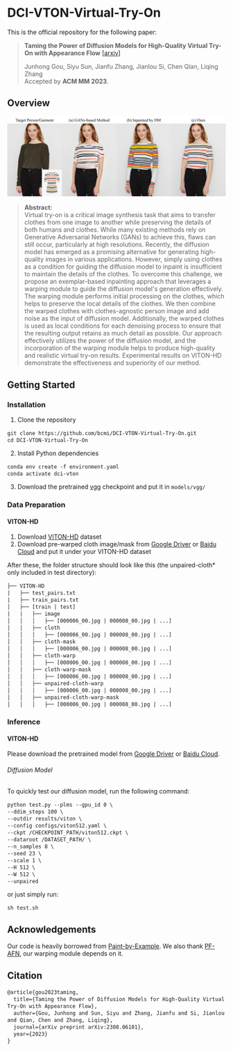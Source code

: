 # DCI-VTON-Virtual-Try-On
This is the official repository for the following paper:
> **Taming the Power of Diffusion Models for High-Quality Virtual Try-On with Appearance Flow** [[arxiv]](https://arxiv.org/pdf/2308.06101.pdf)
>
> Junhong Gou, Siyu Sun, Jianfu Zhang, Jianlou Si, Chen Qian, Liqing Zhang  
> Accepted by **ACM MM 2023**.
## Overview
![](assets/teaser.jpg)
> **Abstract:**  
> Virtual try-on is a critical image synthesis task that aims to transfer clothes from one image to another while preserving the details of both humans and clothes.
> While many existing methods rely on Generative Adversarial Networks (GANs) to achieve this, flaws can still occur, particularly at high resolutions.
> Recently, the diffusion model has emerged as a promising alternative for generating high-quality images in various applications.
> However, simply using clothes as a condition for guiding the diffusion model to inpaint is insufficient to maintain the details of the clothes.
To overcome this challenge, we propose an exemplar-based inpainting approach that leverages a warping module to guide the diffusion model's generation effectively.
> The warping module performs initial processing on the clothes, which helps to preserve the local details of the clothes.
> We then combine the warped clothes with clothes-agnostic person image and add noise as the input of diffusion model.
> Additionally, the warped clothes is used as local conditions for each denoising process to ensure that the resulting output retains as much detail as possible.
> Our approach effectively utilizes the power of the diffusion model, and the incorporation of the warping module helps to produce high-quality and realistic virtual try-on results.
> Experimental results on VITON-HD demonstrate the effectiveness and superiority of our method.
## Getting Started
### Installation
1. Clone the repository
```shell
git clone https://github.com/bcmi/DCI-VTON-Virtual-Try-On.git
cd DCI-VTON-Virtual-Try-On
```
2. Install Python dependencies
```shell
conda env create -f environment.yaml
conda activate dci-vton
```
3. Download the pretrained [vgg](https://drive.google.com/file/d/1rvow8jStPt8t2prDcSRlnf8yzXhrYeGo/view?usp=sharing) checkpoint and put it in `models/vgg/`
### Data Preparation
#### VITON-HD
1. Download [VITON-HD](https://github.com/shadow2496/VITON-HD) dataset
2. Download pre-warped cloth image/mask from [Google Driver](https://drive.google.com/drive/folders/15cBiA0AoSCLSkg3ueNFWSw4IU3TdfXbO?usp=sharing) or [Baidu Cloud](https://pan.baidu.com/s/1ss8e_Fp3ZHd6Cn2JjIy-YQ?pwd=x2k9) and put it under your VITON-HD dataset

After these, the folder structure should look like this (the unpaired-cloth* only included in test directory):
```
├── VITON-HD
|   ├── test_pairs.txt
|   ├── train_pairs.txt
│   ├── [train | test]
|   |   ├── image
│   │   │   ├── [000006_00.jpg | 000008_00.jpg | ...]
│   │   ├── cloth
│   │   │   ├── [000006_00.jpg | 000008_00.jpg | ...]
│   │   ├── cloth-mask
│   │   │   ├── [000006_00.jpg | 000008_00.jpg | ...]
│   │   ├── cloth-warp
│   │   │   ├── [000006_00.jpg | 000008_00.jpg | ...]
│   │   ├── cloth-warp-mask
│   │   │   ├── [000006_00.jpg | 000008_00.jpg | ...]
│   │   ├── unpaired-cloth-warp
│   │   │   ├── [000006_00.jpg | 000008_00.jpg | ...]
│   │   ├── unpaired-cloth-warp-mask
│   │   │   ├── [000006_00.jpg | 000008_00.jpg | ...]
```
### Inference
#### VITON-HD
Please download the pretrained model from [Google Driver](https://drive.google.com/drive/folders/11BJo59iXVu2_NknKMbN0jKtFV06HTn5K?usp=sharing) or [Baidu Cloud](https://pan.baidu.com/s/13Rp_-Fbp1NUN41q0U6S4gw?pwd=6bfg).
###### Diffusion Model
To quickly test our diffusion model, run the following command:
```shell
python test.py --plms --gpu_id 0 \
--ddim_steps 100 \
--outdir results/viton \
--config configs/viton512.yaml \
--ckpt /CHECKPOINT_PATH/viton512.ckpt \
--dataroot /DATASET_PATH/ \
--n_samples 8 \
--seed 23 \
--scale 1 \
--H 512 \
--W 512 \
--unpaired
```
or just simply run:
```shell
sh test.sh
```

## Acknowledgements
Our code is heavily borrowed from [Paint-by-Example](https://github.com/Fantasy-Studio/Paint-by-Example). We also thank [PF-AFN](https://github.com/geyuying/PF-AFN), our warping module depends on it.
## Citation
```
@article{gou2023taming,
  title={Taming the Power of Diffusion Models for High-Quality Virtual Try-On with Appearance Flow},
  author={Gou, Junhong and Sun, Siyu and Zhang, Jianfu and Si, Jianlou and Qian, Chen and Zhang, Liqing},
  journal={arXiv preprint arXiv:2308.06101},
  year={2023}
}
```
